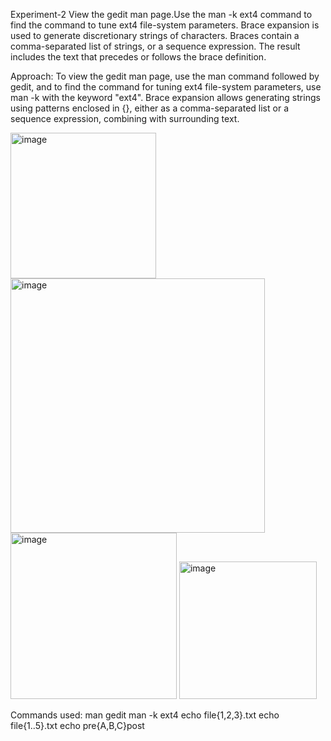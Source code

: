 Experiment-2 
View the gedit man page.Use the man -k ext4 command to find the command to tune ext4 file-system parameters. Brace expansion is used to generate discretionary strings of 
characters. Braces contain a comma-separated list of strings, or a sequence expression. The result includes the text that precedes or follows the brace 
definition. 

Approach: 
To view the gedit man page, use the man command followed by gedit, and to find the command for tuning ext4 file-system parameters, use man -k with the keyword "ext4". 
Brace expansion allows generating strings using patterns enclosed in {}, either as a comma-separated list or a sequence expression, combining with surrounding text.

<img width="233" alt="image" src="https://github.com/user-attachments/assets/406a0693-45f3-49af-a4ac-3c9f4259ad4e" />

<img width="407" alt="image" src="https://github.com/user-attachments/assets/bb26ca1d-d559-4bbf-9f24-eb00b80e5062" />

<img width="266" alt="image" src="https://github.com/user-attachments/assets/ad227779-8394-44ef-90bf-310286789cba" />

<img width="220" alt="image" src="https://github.com/user-attachments/assets/156aa4fc-3441-4bb5-b61e-9da2f42a6a37" />

Commands used: 
man gedit man -k ext4 echo file{1,2,3}.txt echo file{1..5}.txt echo pre{A,B,C}post

